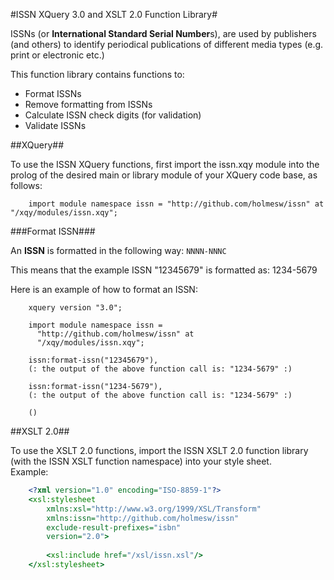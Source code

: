 #ISSN XQuery 3.0 and XSLT 2.0 Function Library#

ISSNs (or **International Standard Serial Number**s), are used by publishers (and others) to identify periodical publications  of different media types (e.g. print or electronic etc.)  

This function library contains functions to: 
*   Format ISSNs
*   Remove formatting from ISSNs
*   Calculate ISSN check digits (for validation)
*   Validate ISSNs

##XQuery##

To use the ISSN XQuery functions, first import the issn.xqy module into the prolog of the desired main or library module of your XQuery code base, as follows: 

```xquery
    import module namespace issn = "http://github.com/holmesw/issn" at "/xqy/modules/issn.xqy";
```

###Format ISSN###

An **ISSN** is formatted in the following way: 
``NNNN-NNNC`` 

This means that the example ISSN "12345679" is formatted as: 1234-5679

Here is an example of how to format an ISSN: 

```xquery
    xquery version "3.0";
    
    import module namespace issn = 
      "http://github.com/holmesw/issn" at 
      "/xqy/modules/issn.xqy";
    
    issn:format-issn("12345679"), 
    (: the output of the above function call is: "1234-5679" :)
    
    issn:format-issn("1234-5679"), 
    (: the output of the above function call is: "1234-5679" :)
    
    ()
```

##XSLT 2.0##

To use the XSLT 2.0 functions, import the ISSN XSLT 2.0 function library (with the ISSN XSLT function namespace) into your style sheet.  
Example: 

```xslt
    <?xml version="1.0" encoding="ISO-8859-1"?>
    <xsl:stylesheet 
        xmlns:xsl="http://www.w3.org/1999/XSL/Transform"
        xmlns:issn="http://github.com/holmesw/issn" 
        exclude-result-prefixes="isbn" 
        version="2.0">
        
        <xsl:include href="/xsl/issn.xsl"/>
    </xsl:stylesheet>
```

